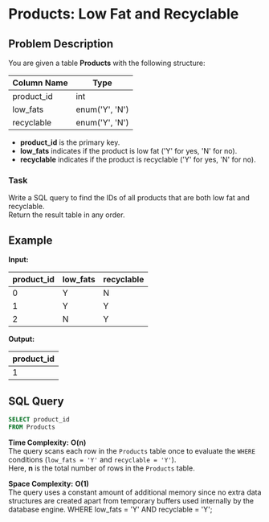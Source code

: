 # Products: Low Fat and Recyclable

## Problem Description

You are given a table **Products** with the following structure:

| Column Name | Type |
|--------------|------|
| product_id   | int  |
| low_fats     | enum('Y', 'N') |
| recyclable   | enum('Y', 'N') |

- **product_id** is the primary key.  
- **low_fats** indicates if the product is low fat ('Y' for yes, 'N' for no).  
- **recyclable** indicates if the product is recyclable ('Y' for yes, 'N' for no).  

### Task
Write a SQL query to find the IDs of all products that are both low fat and recyclable.  
Return the result table in any order.

## Example

**Input:**

| product_id | low_fats | recyclable |
|-------------|-----------|------------|
| 0 | Y | N |
| 1 | Y | Y |
| 2 | N | Y |

**Output:**

| product_id |
|-------------|
| 1 |

## SQL Query

```sql
SELECT product_id
FROM Products
```
**Time Complexity:** **O(n)**  
  The query scans each row in the `Products` table once to evaluate the `WHERE` conditions (`low_fats = 'Y'` and `recyclable = 'Y'`).  
  Here, **n** is the total number of rows in the `Products` table.

 **Space Complexity:** **O(1)**  
  The query uses a constant amount of additional memory since no extra data structures are created apart from temporary buffers used internally by the database engine.
WHERE low_fats = 'Y' 
  AND recyclable = 'Y';

